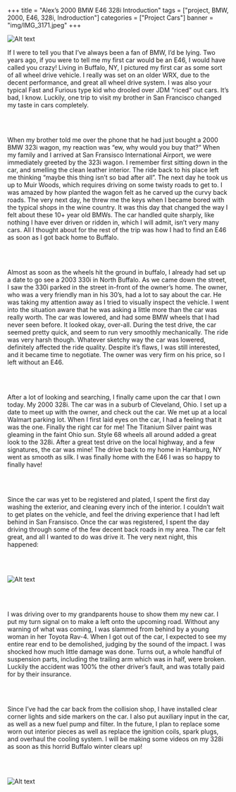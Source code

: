+++
title = "Alex’s 2000 BMW E46 328i Introduction"
tags = ["project, BMW, 2000, E46, 328i, Indroduction"]
categories = ["Project Cars"]
banner = "img/IMG_3171.jpeg"
+++

![Alt text](https://e39source.com/wp-content/uploads/2015/01/IMG_3171.jpg)

If I were to tell you that I’ve always been a fan of BMW, I’d be lying.  Two years ago, if you were to tell me my first car would be an E46, I would have called you crazy!  Living in Buffalo, NY, I pictured my first car as some sort of all wheel drive vehicle.  I really was set on an older WRX, due to the decent performance, and great all wheel drive system.  I was also your typical Fast and Furious type kid who drooled over JDM “riced” out cars.  It’s bad, I know.  Luckily, one trip to visit my brother in San Francisco changed my taste in cars completely.

&nbsp;<br/><br/>

When my brother told me over the phone that he had just bought a 2000 BMW 323i wagon, my reaction was “ew, why would you buy that?”  When my family and I arrived at San Fransisco International Airport, we were immediately greeted by the 323i wagon.  I remember first sitting down in the car, and smelling the clean leather interior.  The ride back to his place left me thinking “maybe this thing isn’t so bad after all”.  The next day he took us up to Muir Woods, which requires driving on some twisty roads to get to.  I was amazed by how planted the wagon felt as he carved up the curvy back roads.  The very next day, he threw me the keys when I became bored with the typical shops in the wine country.  It was this day that changed the way I felt about these 10+ year old BMWs.  The car handled quite sharply, like nothing I have ever driven or ridden in, which I will admit, isn’t very many cars.  All I thought about for the rest of the trip was how I had to find an E46 as soon as I got back home to Buffalo.

&nbsp;<br/><br/>

Almost as soon as the wheels hit the ground in buffalo, I already had set up a date to go see a 2003 330i in North Buffalo.  As we came down the street, I saw the 330i parked in  the street in-front of the owner’s home.  The owner, who was a very friendly man in his 30’s, had a lot to say about the car.  He was taking my attention away as I tried to visually inspect the vehicle.  I went into the situation aware that he was asking a little more than the car was really worth.  The car was lowered, and had some BMW wheels that I had never seen before.  It looked okay, over-all.  During the test drive, the car seemed pretty quick, and seem to run very smoothly mechanically.  The ride was very harsh though. Whatever sketchy way the car was lowered, definitely affected the ride quality.  Despite it’s flaws, I was still interested, and it became time to negotiate. The owner was very firm on his price, so I left without an E46.

&nbsp;<br/><br/>

After a lot of looking and searching, I finally came upon the car that I own today.  My 2000 328i.  The car was in a suburb of Cleveland, Ohio.  I set up a date to meet up with the owner, and check out the car.  We met up at a local Walmart parking lot. When I first laid eyes on the car, I had a feeling that it was the one.  Finally the right car for me!  The Titanium Silver paint was gleaming in the faint Ohio sun.  Style 68 wheels all around added a great look to the 328i.  After a great test drive on the local highway, and a few signatures, the car was mine!  The drive back to my home in Hamburg, NY went as smooth as silk.  I was finally home with the E46 I was so happy to finally have!

&nbsp;<br/><br/>

Since the car was yet to be registered and plated, I spent the first day washing the exterior, and cleaning every inch of the interior.  I couldn’t wait to get plates on the vehicle, and feel the driving experience that I had left behind in San Fransisco.  Once the car was registered, I spent the day driving through some of the few decent back roads in my area. The car felt great, and all I wanted to do was drive it.  The very next night, this happened:

&nbsp;<br/><br/>

![Alt text](http://e39source.com/wp-content/uploads/2015/01/IMG_7190.jpg)

&nbsp;<br/><br/>

I was driving over to my grandparents house to show them my new car.  I put my turn signal on to make a left onto the upcoming road.  Without any warning of what was coming, I was slammed from behind by a young woman in her Toyota Rav-4.  When I got out of the car, I expected to see my entire rear end to be demolished, judging by the sound of the impact.  I was shocked how much little damage was done. Turns out, a whole handful of suspension parts, including the trailing arm which was in half, were broken.  Luckily the accident was 100% the other driver’s fault, and was totally paid for by their insurance.

&nbsp;<br/><br/>

Since I’ve had the car back from the collision shop, I have installed clear corner lights and side markers on the car.  I also put auxiliary input in the car, as well as a new fuel pump and filter.  In the future, I plan to replace some worn out interior pieces as well as replace the ignition coils, spark plugs, and overhaul the cooling system.  I will be making some videos on my 328i as soon as this horrid Buffalo winter clears up!

&nbsp;<br/><br/>

![Alt text](http://e39source.com/wp-content/uploads/2015/01/IMG_0035.jpg)

&nbsp;<br/><br/>